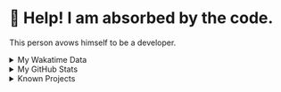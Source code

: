 # 🥺 Help! I am absorbed by the code. 

This person avows himself to be a developer.

<details>

<summary>My Wakatime Data</summary>

<!--START_SECTION:waka-->
![Lines of code](https://img.shields.io/badge/From%20Hello%20World%20I%27ve%20Written-8.8%20million%20lines%20of%20code-blue)

**🐱 My GitHub Data** 

> 📦 757.1 kB Used in GitHub's Storage 
 > 
> 🏆 58 Contributions in the Year 2024
 > 
> 🚫 Not Opted to Hire
 > 
> 📜 86 Public Repositories 
 > 
> 🔑 26 Private Repositories 
 > 
**I'm an Early 🐤** 

```text
🌞 Morning                1796 commits        ██████░░░░░░░░░░░░░░░░░░░   24.53 % 
🌆 Daytime                3017 commits        ██████████░░░░░░░░░░░░░░░   41.20 % 
🌃 Evening                2440 commits        ████████░░░░░░░░░░░░░░░░░   33.32 % 
🌙 Night                  70 commits          ░░░░░░░░░░░░░░░░░░░░░░░░░   00.96 % 
```
📅 **I'm Most Productive on Wednesday** 

```text
Monday                   848 commits         ███░░░░░░░░░░░░░░░░░░░░░░   11.58 % 
Tuesday                  1233 commits        ████░░░░░░░░░░░░░░░░░░░░░   16.84 % 
Wednesday                1306 commits        ████░░░░░░░░░░░░░░░░░░░░░   17.83 % 
Thursday                 1024 commits        ███░░░░░░░░░░░░░░░░░░░░░░   13.98 % 
Friday                   1106 commits        ████░░░░░░░░░░░░░░░░░░░░░   15.10 % 
Saturday                 971 commits         ███░░░░░░░░░░░░░░░░░░░░░░   13.26 % 
Sunday                   835 commits         ███░░░░░░░░░░░░░░░░░░░░░░   11.40 % 
```


**I Mostly Code in Go** 

```text
Python                   22 repos            ██████░░░░░░░░░░░░░░░░░░░   22.22 % 
TeX                      6 repos             ██░░░░░░░░░░░░░░░░░░░░░░░   06.06 % 
Swift                    3 repos             █░░░░░░░░░░░░░░░░░░░░░░░░   03.03 % 
Shell                    2 repos             █░░░░░░░░░░░░░░░░░░░░░░░░   02.02 % 
Rust                     2 repos             █░░░░░░░░░░░░░░░░░░░░░░░░   02.02 % 
```




 Last Updated on 09/01/2024 01:18:14 UTC
<!--END_SECTION:waka-->

</details>

<details>
 
 <summary>My GitHub Stats</summary>

[![CDFMLR's github stats](https://github-readme-stats.vercel.app/api?username=cdfmlr&count_private=true&show_icons=true)](https://github.com/anuraghazra/github-readme-stats)
 
</details>

<details>

<summary>Known Projects</summary>

[![Star History Chart](https://api.star-history.com/svg?repos=cdfmlr/pyflowchart,cdfmlr/muvtuber,cdfmlr/crud,cdfmlr/murecom-verse-1,cdfmlr/murecom-intro&type=Date)](https://star-history.com/#cdfmlr/pyflowchart&cdfmlr/muvtuber&cdfmlr/crud&cdfmlr/murecom-verse-1&cdfmlr/murecom-intro&Date)

 </details>
